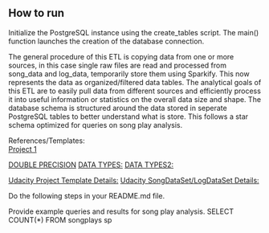 ## How to run
Initialize the PostgreSQL instance using the create_tables script. The main() function launches the creation of the database connection. <br>

 The general procedure of this ETL is copying data from one or more sources, in this case single raw files are read and processed from song_data
 and log_data, temporarily store them using Sparkify. This now represents the data as organized/filtered data tables. The analytical goals of 
 this ETL are to easily pull data from different sources and efficiently process it into useful information or statistics on the overall data
 size and shape. The database schema is structured around the data stored in seperate PostgreSQL tables to better understand what is store. This
 follows a star schema optimized for queries on song play analysis.<br>

References/Templates: <br>
[Project 1](https://github.com/lucaskjaero/udacity-data-engineering-projects/tree/master/Project%201%20-%20Data%20Modeling%20with%20PostgreSQL) <br>

[DOUBLE PRECISION](https://www.postgresql.org/docs/9.0/datatype-numeric.html)
[DATA TYPES:](https://www.postgresql.org/docs/9.5/datatype.html)
[DATA TYPES2:](http://www.postgresqltutorial.com/postgresql-data-types/)

[Udacity Project Template Details:](https://classroom.udacity.com/nanodegrees/nd027/parts/f7dbb125-87a2-4369-bb64-dc5c21bb668a/modules/c0e48224-f2d0-4bf5-ac02-3e1493e530fc/lessons/01995bb4-db30-4e01-bf38-ff11b631be0f/concepts/1533c19b-0505-49fd-b1b7-06c987641f0d)
[Udacity SongDataSet/LogDataSet Details:](https://classroom.udacity.com/nanodegrees/nd027/parts/f7dbb125-87a2-4369-bb64-dc5c21bb668a/modules/c0e48224-f2d0-4bf5-ac02-3e1493e530fc/lessons/01995bb4-db30-4e01-bf38-ff11b631be0f/concepts/a5609601-2314-4d8b-a7cf-e40048b3ee96)

Do the following steps in your README.md file.

Provide example queries and results for song play analysis.
SELECT COUNT(*) FROM songplays sp

